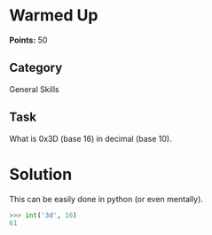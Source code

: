 # Warmed Up
**Points:** 50

## Category
General Skills

## Task
What is 0x3D (base 16) in decimal (base 10).

# Solution
This can be easily done in python (or even mentally).
```python
>>> int('3d', 16)
61
```
